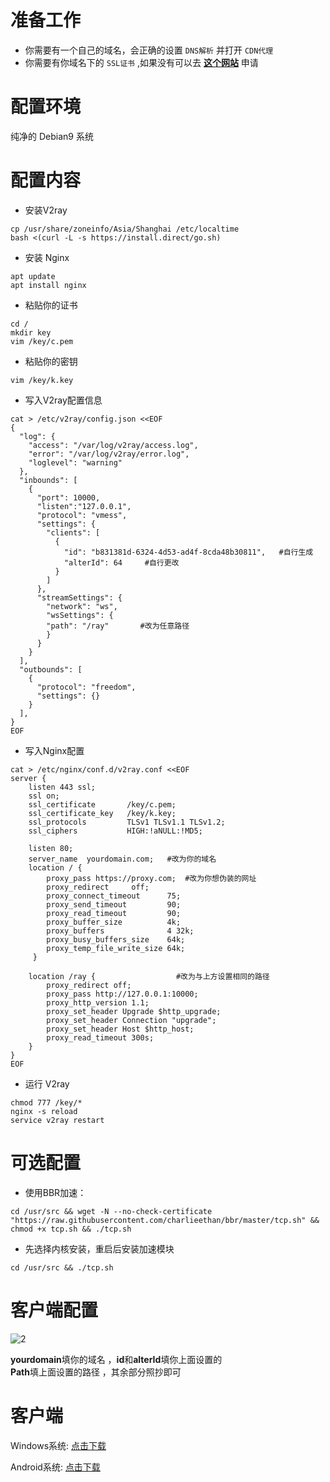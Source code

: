 # 准备工作
- 你需要有一个自己的域名，会正确的设置 `DNS解析` 并打开 `CDN代理`
- 你需要有你域名下的 `SSL证书` ,如果没有可以去 **[这个网站][1]** 申请
# 配置环境
纯净的 Debian9 系统
# 配置内容
- 安装V2ray
```
cp /usr/share/zoneinfo/Asia/Shanghai /etc/localtime
bash <(curl -L -s https://install.direct/go.sh)
```
- 安装 Nginx
```
apt update
apt install nginx
```
- 粘贴你的证书
```
cd /
mkdir key
vim /key/c.pem
```
- 粘贴你的密钥
```
vim /key/k.key
```
- 写入V2ray配置信息
```
cat > /etc/v2ray/config.json <<EOF
{
  "log": {
    "access": "/var/log/v2ray/access.log",
    "error": "/var/log/v2ray/error.log",
    "loglevel": "warning"
  },
  "inbounds": [
    {
      "port": 10000,
      "listen":"127.0.0.1",
      "protocol": "vmess",
      "settings": {
        "clients": [
          {
            "id": "b831381d-6324-4d53-ad4f-8cda48b30811",   #自行生成
            "alterId": 64     #自行更改
          }
        ]
      },
      "streamSettings": {
        "network": "ws",
        "wsSettings": {
        "path": "/ray"       #改为任意路径
        }
      }
    }
  ],
  "outbounds": [
    {
      "protocol": "freedom",
      "settings": {}
    }
  ],
}
EOF
```
- 写入Nginx配置
```
cat > /etc/nginx/conf.d/v2ray.conf <<EOF
server {
    listen 443 ssl;
    ssl on;                                                         
    ssl_certificate       /key/c.pem;  
    ssl_certificate_key   /key/k.key;
    ssl_protocols         TLSv1 TLSv1.1 TLSv1.2;                    
    ssl_ciphers           HIGH:!aNULL:!MD5;

    listen 80;
    server_name  yourdomain.com;   #改为你的域名
    location / {
        proxy_pass https://proxy.com;  #改为你想伪装的网址
        proxy_redirect     off;
        proxy_connect_timeout      75; 
        proxy_send_timeout         90; 
        proxy_read_timeout         90; 
        proxy_buffer_size          4k; 
        proxy_buffers              4 32k; 
        proxy_busy_buffers_size    64k; 
        proxy_temp_file_write_size 64k; 
     }

    location /ray {                  #改为与上方设置相同的路径
        proxy_redirect off;
        proxy_pass http://127.0.0.1:10000;
        proxy_http_version 1.1;
        proxy_set_header Upgrade $http_upgrade;
        proxy_set_header Connection "upgrade";
        proxy_set_header Host $http_host;
        proxy_read_timeout 300s;
    }
}
EOF
```
- 运行 V2ray
```
chmod 777 /key/*
nginx -s reload
service v2ray restart
```
# 可选配置
- 使用BBR加速：  
```
cd /usr/src && wget -N --no-check-certificate "https://raw.githubusercontent.com/charlieethan/bbr/master/tcp.sh" && chmod +x tcp.sh && ./tcp.sh
```
- 先选择内核安装，重启后安装加速模块  
```
cd /usr/src && ./tcp.sh
```
# 客户端配置

![2][2]

**yourdomain**填你的域名 ，**id**和**alterId**填你上面设置的  
**Path**填上面设置的路径 ，其余部分照抄即可
# 客户端
Windows系统: [点击下载](https://github.com/charlieethan/firewall-proxy/releases/download/V3.18/v2rayN.zip)

Android系统: [点击下载](https://github.com/charlieethan/firewall-proxy/releases/download/V3.15.2/v2rayNG-1.2.5.apk) 

  [1]: https://freessl.cn/
  [2]: https://github.com/charlieethan/firewall-proxy/blob/master/photos/176692878.jpg
